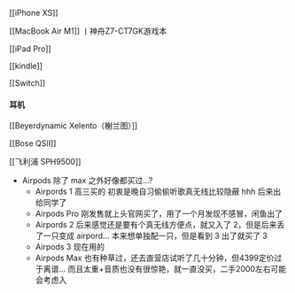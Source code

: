 
[[iPhone XS]]

[[MacBook Air M1]] 丨神舟Z7-CT7GK游戏本

[[iPad Pro]]

[[kindle]]

[[Switch]]


#### 耳机
[[Beyerdynamic Xelento（榭兰图）]]

[[Bose QSII]]

[[飞利浦 SPH9500]]

- Airpods 除了 max 之外好像都买过...?
	- Airpords 1 高三买的 初衷是晚自习偷偷听歌真无线比较隐蔽 hhh 后来出给同学了
	- Airpods Pro 刚发售就上头官网买了，用了一个月发现不感冒，闲鱼出了
	- Airpords 2 后来感觉还是要有个真无线方便点，就又入了 2，但是后来丢了一只变成 airpord... 本来想单独配一只，但是看到 3 出了就买了 3
	- Airpods 3 现在用的
	- Airpods Max 也有种草过，还去直营店试听了几十分钟，但4399定价过于离谱... 而且太重+音质也没有很惊艳，就一直没买，二手2000左右可能会考虑入

